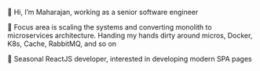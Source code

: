 👋 Hi, I’m Maharajan, working as a senior software engineer

🌱 Focus area is scaling the systems and converting monolith to microservices architecture. Handing my hands dirty around micros, Docker, K8s, Cache, RabbitMQ, and so on

🌱 Seasonal ReactJS developer, interested in developing modern SPA pages

